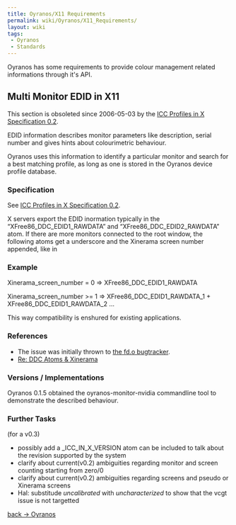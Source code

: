 ```yaml
---
title: Oyranos/X11 Requirements
permalink: wiki/Oyranos/X11_Requirements/
layout: wiki
tags:
 - Oyranos
 - Standards
---
```


Oyranos has some requirements to provide colour management related
informations through it's API.

Multi Monitor EDID in X11
-------------------------

This section is obsoleted since 2006-05-03 by the [ICC Profiles in X
Specification 0.2](/wiki/ICC_Profiles_in_X_Specification_0.2 "wikilink").

EDID information describes monitor parameters like description, serial
number and gives hints about colourimetric behaviour.

Oyranos uses this information to identify a particular monitor and
search for a best matching profile, as long as one is stored in the
Oyranos device profile database.

### Specification

See [ICC Profiles in X Specification
0.2](/wiki/ICC_Profiles_in_X_Specification_0.2 "wikilink").

X servers export the EDID inormation typically in the
“XFree86\_DDC\_EDID1\_RAWDATA” and “XFree86\_DDC\_EDID2\_RAWDATA” atom.
If there are more monitors connected to the root window, the following
atoms get a underscore and the Xinerama screen number appended, like in

### Example

Xinerama\_screen\_number = 0 =&gt; XFree86\_DDC\_EDID1\_RAWDATA

Xinerama\_screen\_number &gt;= 1 =&gt; XFree86\_DDC\_EDID1\_RAWDATA\_1 +
XFree86\_DDC\_EDID1\_RAWDATA\_2 ...

This way compatibility is enshured for existing applications.

### References

-   The issue was initially thrown to [the fd.o
    bugtracker](https://bugs.freedesktop.org/show_bug.cgi?id=3910).
-   [Re: DDC Atoms &
    Xinerama](http://www.mail-archive.com/devel@xfree86.org/msg01297.html)

### Versions / Implementations

Oyranos 0.1.5 obtained the oyranos-monitor-nvidia commandline tool to
demonstrate the described behaviour.

### Further Tasks

(for a v0.3)

-   possibly add a \_ICC\_IN\_X\_VERSION atom can be included to talk
    about the revision supported by the system
-   clarify about current(v0.2) ambiguities regarding monitor and screen
    counting starting from zero/0
-   clarify about current(v0.2) ambiguities regarding screens and pseudo
    or Xinerama screens
-   Hal: substitude *uncalibrated* with *uncharacterized* to show that
    the vcgt issue is not targetted

[back -&gt; Oyranos](/wiki/Oyranos "wikilink")
